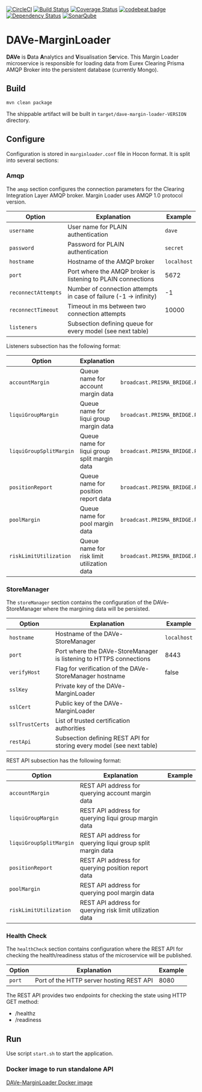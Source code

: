 [![CircleCI](https://circleci.com/gh/Deutsche-Boerse-Risk/DAVe-MarginLoader.svg?style=shield)](https://circleci.com/gh/Deutsche-Boerse-Risk/DAVe-MarginLoader) [![Build Status](https://travis-ci.org/Deutsche-Boerse-Risk/DAVe-MarginLoader.svg?branch=master)](https://travis-ci.org/Deutsche-Boerse-Risk/DAVe-MarginLoader) [![Coverage Status](https://coveralls.io/repos/github/Deutsche-Boerse-Risk/DAVe-MarginLoader/badge.svg?branch=master)](https://coveralls.io/github/Deutsche-Boerse-Risk/DAVe-MarginLoader?branch=master) [![codebeat badge](https://codebeat.co/badges/1a292965-926b-4db1-a16a-46dbf966bb7e)](https://codebeat.co/projects/github-com-deutsche-boerse-risk-dave-marginloader) [![Dependency Status](https://dependencyci.com/github/Deutsche-Boerse-Risk/DAVe-MarginLoader/badge)](https://dependencyci.com/github/Deutsche-Boerse-Risk/DAVe-MarginLoader) [![SonarQube](https://sonarqube.com/api/badges/gate?key=com.deutscheboerse.risk:dave-margin-loader)](https://sonarqube.com/dashboard/index/com.deutscheboerse.risk:dave-margin-loader)

# DAVe-MarginLoader

**DAVe** is **D**ata **A**nalytics and **V**isualisation S**e**rvice. This Margin Loader microservice is
responsible for loading data from Eurex Clearing Prisma AMQP Broker into the persistent database (currently Mongo).
 
## Build

```
mvn clean package
```

The shippable artifact will be built in `target/dave-margin-loader-VERSION` directory.

## Configure

Configuration is stored in `marginloader.conf` file in Hocon format. It is split into several sections:

### Amqp

The `amqp` section configures the connection parameters for the Clearing Integration Layer AMQP broker. Margin Loader
uses AMQP 1.0 protocol version.

| Option | Explanation | Example |
|--------|-------------|---------|
| `username` | User name for PLAIN authentication | `dave` |
| `password` | Password for PLAIN authentication | `secret` |
| `hostname` | Hostname of the AMQP broker | `localhost` |
| `port` | Port where the AMQP broker is listening to PLAIN connections | 5672|
| `reconnectAttempts` | Number of connection attempts in case of failure (-1 -> infinity)| -1 |
| `reconnectTimeout` | Timeout in ms between two connection attempts | 10000 |
| `listeners` | Subsection defining queue for every model (see next table) |  |

Listeners subsection has the following format:

| Option | Explanation | Example |
|--------|-------------|---------|
| `accountMargin` | Queue name for account margin data | `broadcast.PRISMA_BRIDGE.PRISMA_TTSAVEAccountMargin` |
| `liquiGroupMargin` | Queue name for liqui group margin data | `broadcast.PRISMA_BRIDGE.PRISMA_TTSAVELiquiGroupMargin` |
| `liquiGroupSplitMargin` | Queue name for liqui group split margin data | `broadcast.PRISMA_BRIDGE.PRISMA_TTSAVELiquiGroupSplitMargin` |
| `positionReport` | Queue name for position report data | `broadcast.PRISMA_BRIDGE.PRISMA_TTSAVEPositionReport` |
| `poolMargin` | Queue name for pool margin data | `broadcast.PRISMA_BRIDGE.PRISMA_TTSAVEPoolMargin` |
| `riskLimitUtilization` | Queue name for risk limit utilization data | `broadcast.PRISMA_BRIDGE.PRISMA_TTSAVERiskLimitUtilization` |

### StoreManager

The `storeManager` section contains the configuration of the DAVe-StoreManager where the margining data will be persisted.


| Option | Explanation | Example |
|--------|-------------|---------|
| `hostname` | Hostname of the DAVe-StoreManager | `localhost` |
| `port` | Port where the DAVe-StoreManager is listening to HTTPS connections | 8443 |
| `verifyHost` | Flag for verification of the DAVe-StoreManager hostname | false |
| `sslKey` | Private key of the DAVe-MarginLoader | |
| `sslCert` | Public key of the DAVe-MarginLoader | |
| `sslTrustCerts` | List of trusted certification authorities | |
| `restApi` | Subsection defining REST API for storing every model (see next table) |  |

REST API subsection has the following format:

| Option | Explanation | Example |
|--------|-------------|---------|
| `accountMargin` | REST API address for querying account margin data|  |
| `liquiGroupMargin` | REST API address for querying liqui group margin data |  |
| `liquiGroupSplitMargin` | REST API address for querying liqui group split margin data |  |
| `positionReport` | REST API address for querying position report data |  |
| `poolMargin` | REST API address for querying pool margin data |  |
| `riskLimitUtilization` | REST API address for querying risk limit utilization data |  |

### Health Check

The `healthCheck` section contains configuration where the REST API for checking the health/readiness status of the
microservice will be published.

| Option | Explanation | Example |
|--------|-------------|---------|
| `port` | Port of the HTTP server hosting REST API | 8080 |

The REST API provides two endpoints for checking the state using HTTP GET method:
- /healthz
- /readiness

## Run

Use script `start.sh` to start the application.

### Docker image to run standalone API
[DAVe-MarginLoader Docker image](docker)

